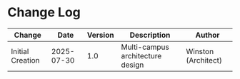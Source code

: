 # Change Log

| Change | Date | Version | Description | Author |
|--------|------|---------|-------------|--------|
| Initial Creation | 2025-07-30 | 1.0 | Multi-campus architecture design | Winston (Architect) |

